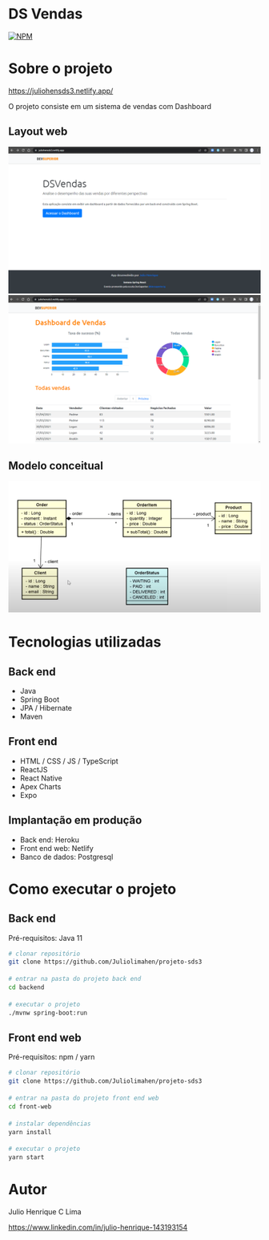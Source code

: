 
# DS Vendas
[![NPM](https://img.shields.io/npm/l/react)](https://github.com/Juliolimahen/projeto-sds3/blob/main/LICENCE) 

# Sobre o projeto

https://juliohensds3.netlify.app/

O projeto consiste em um sistema de vendas com Dashboard


## Layout web
![Web 1](https://github.com/Juliolimahen/assets/blob/main/sds3/web-1.png) ![web 2](https://github.com/Juliolimahen/assets/blob/main/sds3/web-2.png)

## Modelo conceitual
![Modelo Conceitual](https://github.com/Juliolimahen/assets/blob/main/sds3/modelo-conceitual.png)

# Tecnologias utilizadas
## Back end
- Java
- Spring Boot
- JPA / Hibernate
- Maven
## Front end
- HTML / CSS / JS / TypeScript
- ReactJS
- React Native
- Apex Charts
- Expo
## Implantação em produção
- Back end: Heroku
- Front end web: Netlify
- Banco de dados: Postgresql

# Como executar o projeto

## Back end
Pré-requisitos: Java 11

```bash
# clonar repositório
git clone https://github.com/Juliolimahen/projeto-sds3

# entrar na pasta do projeto back end
cd backend

# executar o projeto
./mvnw spring-boot:run
```

## Front end web
Pré-requisitos: npm / yarn

```bash
# clonar repositório
git clone https://github.com/Juliolimahen/projeto-sds3

# entrar na pasta do projeto front end web
cd front-web

# instalar dependências
yarn install

# executar o projeto
yarn start
```

# Autor

Julio Henrique C Lima

https://www.linkedin.com/in/julio-henrique-143193154
